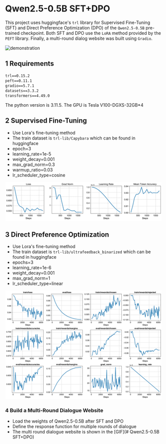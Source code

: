 # Qwen2.5-0.5B SFT+DPO

This project uses huggingface's `trl` library for Supervised Fine-Tuning (SFT) and Direct Preference Optimization (DPO) of the `Qwen2.5-0.5B` pre-trained checkpoint. Both SFT and DPO use the `LoRA` method provided by the `PEFT` library. Finally, a multi-round dialog website was built using `Gradio`.

![demonstration](ref/demonstration.gif)

## 1 Requirements

```
trl==0.15.2
peft==0.11.1
gradio==5.7.1
datasets==3.3.2
transformers==4.49.0
```

The python version is 3.11.5. The GPU is Tesla V100-DGXS-32GB*4

## 2 Supervised Fine-Tuning

- Use Lora's fine-tuning method
- The train dataset is `trl-lib/Capybara` which can be found in huggingface
- epoch=3
- learning_rate=1e-5
- weight_decay=0.001
- max_grad_norm=0.3
- warmup_ratio=0.03
- lr_scheduler_type=cosine

![sft](ref/sft.jpg)

## 3 Direct Preference Optimization

- Use Lora's fine-tuning method
- The train dataset is `trl-lib/ultrafeedback_binarized` which can be found in huggingface
- epochs=3
- learning_rate=1e-6
- weight_decay=0.001
- max_grad_norm=1
- lr_scheduler_type=linear

![dpo](ref/dpo.jpg)

### 4 Build a Multi-Round Dialogue Website

- Load the weights of Qwen2.5-0.5B after SFT and DPO
- Define the response function for multiple rounds of dialogue
- The multi round dialogue website is shown in the [GIF](# Qwen2.5-0.5B SFT+DPO)